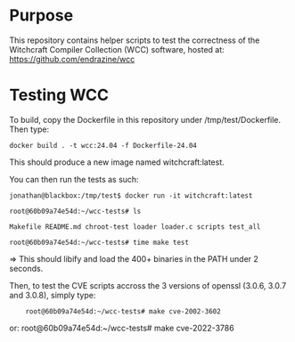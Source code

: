 # Purpose

This repository contains helper scripts to test the correctness of the Witchcraft Compiler Collection (WCC) software, hosted at: https://github.com/endrazine/wcc

# Testing WCC

To build, copy the Dockerfile in this repository under /tmp/test/Dockerfile. Then type:

	docker build . -t wcc:24.04 -f Dockerfile-24.04

This should produce a new image named witchcraft:latest.

You can then run the tests as such:

	jonathan@blackbox:/tmp/test$ docker run -it witchcraft:latest

	root@60b09a74e54d:~/wcc-tests# ls

	Makefile README.md chroot-test loader loader.c scripts test_all

	root@60b09a74e54d:~/wcc-tests# time make test

=> This should libify and load the 400+ binaries in the PATH under 2 seconds.

Then, to test the CVE scripts accross the 3 versions of openssl (3.0.6, 3.0.7 and 3.0.8), simply type: 

        root@60b09a74e54d:~/wcc-tests# make cve-2002-3602
or:
        root@60b09a74e54d:~/wcc-tests# make cve-2022-3786


